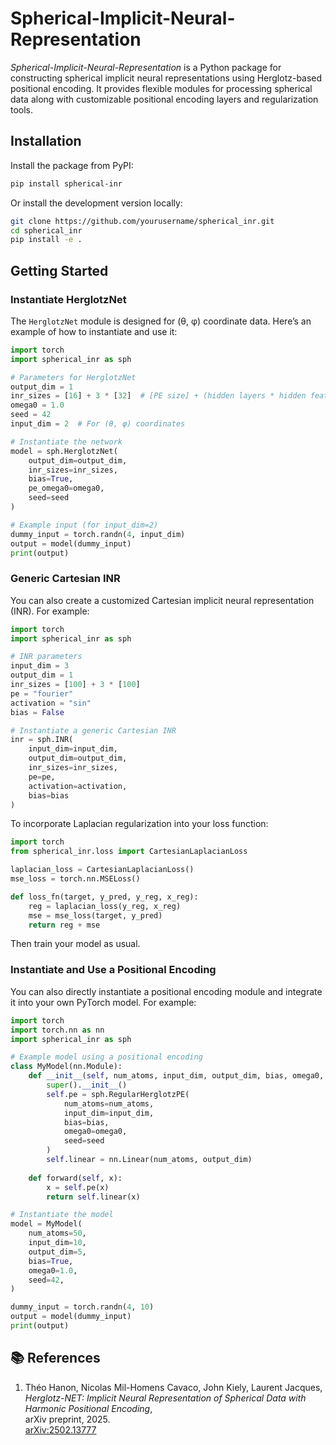# Spherical-Implicit-Neural-Representation

*Spherical-Implicit-Neural-Representation* is a Python package for constructing spherical implicit neural representations using Herglotz-based positional encoding. It provides flexible modules for processing spherical data along with customizable positional encoding layers and regularization tools.

## Installation

Install the package from PyPI:

```bash
pip install spherical-inr
```

Or install the development version locally:

```bash
git clone https://github.com/yourusername/spherical_inr.git
cd spherical_inr
pip install -e .
```

## Getting Started

### Instantiate HerglotzNet

The `HerglotzNet` module is designed for (θ, φ) coordinate data. Here’s an example of how to instantiate and use it:

```python
import torch
import spherical_inr as sph

# Parameters for HerglotzNet
output_dim = 1
inr_sizes = [16] + 3 * [32]  # [PE size] + (hidden layers * hidden features)
omega0 = 1.0
seed = 42
input_dim = 2  # For (θ, φ) coordinates

# Instantiate the network
model = sph.HerglotzNet(
    output_dim=output_dim,
    inr_sizes=inr_sizes,
    bias=True,
    pe_omega0=omega0,
    seed=seed
)

# Example input (for input_dim=2)
dummy_input = torch.randn(4, input_dim)
output = model(dummy_input)
print(output)
```

### Generic Cartesian INR

You can also create a customized Cartesian implicit neural representation (INR). For example:

```python
import torch
import spherical_inr as sph

# INR parameters
input_dim = 3
output_dim = 1
inr_sizes = [100] + 3 * [100]
pe = "fourier"
activation = "sin"
bias = False

# Instantiate a generic Cartesian INR
inr = sph.INR(
    input_dim=input_dim,
    output_dim=output_dim,
    inr_sizes=inr_sizes,
    pe=pe,
    activation=activation,
    bias=bias
)
```

To incorporate Laplacian regularization into your loss function:

```python
import torch
from spherical_inr.loss import CartesianLaplacianLoss

laplacian_loss = CartesianLaplacianLoss()
mse_loss = torch.nn.MSELoss()

def loss_fn(target, y_pred, y_reg, x_reg):
    reg = laplacian_loss(y_reg, x_reg)
    mse = mse_loss(target, y_pred)
    return reg + mse
```

Then train your model as usual.

### Instantiate and Use a Positional Encoding

You can also directly instantiate a positional encoding module and integrate it into your own PyTorch model. For example:

```python
import torch
import torch.nn as nn
import spherical_inr as sph

# Example model using a positional encoding
class MyModel(nn.Module):
    def __init__(self, num_atoms, input_dim, output_dim, bias, omega0, seed):
        super().__init__()
        self.pe = sph.RegularHerglotzPE(
            num_atoms=num_atoms,
            input_dim=input_dim,
            bias=bias,
            omega0=omega0,
            seed=seed
        )
        self.linear = nn.Linear(num_atoms, output_dim)
        
    def forward(self, x):
        x = self.pe(x)
        return self.linear(x)

# Instantiate the model
model = MyModel(
    num_atoms=50,
    input_dim=10,
    output_dim=5,
    bias=True,
    omega0=1.0,
    seed=42,
)

dummy_input = torch.randn(4, 10)
output = model(dummy_input)
print(output)
```

## 📚 References

1. Théo Hanon, Nicolas Mil-Homens Cavaco, John Kiely, Laurent Jacques,  
   *Herglotz-NET: Implicit Neural Representation of Spherical Data with Harmonic Positional Encoding*,  
   arXiv preprint, 2025.  
   [arXiv:2502.13777](https://arxiv.org/abs/2502.13777)
